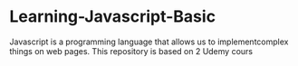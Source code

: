 # Learning-Javascript-Basic
Javascript is a programming language that allows us to implementcomplex things on web pages.
This repository is based on 2 Udemy cours
